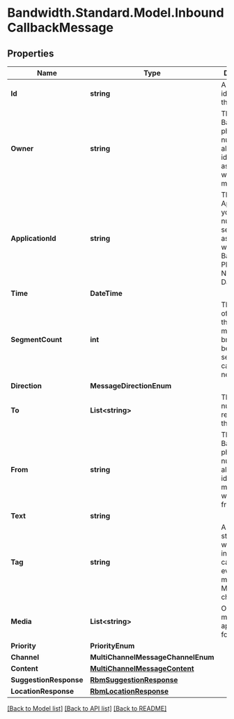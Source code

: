 # Bandwidth.Standard.Model.InboundCallbackMessage

## Properties

Name | Type | Description | Notes
------------ | ------------- | ------------- | -------------
**Id** | **string** | A unique identifier of the message. | 
**Owner** | **string** | The Bandwidth phone number or alphanumeric identifier associated with the message. | 
**ApplicationId** | **string** | The ID of the Application your from number or senderId is associated with in the Bandwidth Phone Number Dashboard. | 
**Time** | **DateTime** |  | 
**SegmentCount** | **int** | The number of segments the user&#39;s message is broken into before sending over carrier networks. | 
**Direction** | **MessageDirectionEnum** |  | 
**To** | **List&lt;string&gt;** | The phone number recipients of the message. | 
**From** | **string** | The Bandwidth phone number or alphanumeric identifier the message was sent from. | 
**Text** | **string** |  | [optional] 
**Tag** | **string** | A custom string that will be included in callback events of the message. Max 1024 characters. | [optional] 
**Media** | **List&lt;string&gt;** | Optional media, not applicable for sms | [optional] 
**Priority** | **PriorityEnum** |  | [optional] 
**Channel** | **MultiChannelMessageChannelEnum** |  | [optional] 
**Content** | [**MultiChannelMessageContent**](MultiChannelMessageContent.md) |  | [optional] 
**SuggestionResponse** | [**RbmSuggestionResponse**](RbmSuggestionResponse.md) |  | [optional] 
**LocationResponse** | [**RbmLocationResponse**](RbmLocationResponse.md) |  | [optional] 

[[Back to Model list]](../README.md#documentation-for-models) [[Back to API list]](../README.md#documentation-for-api-endpoints) [[Back to README]](../README.md)

